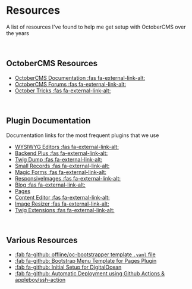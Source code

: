 # Resources
A list of resources I've found to help me get setup with OctoberCMS over the years

</br>

## OctoberCMS Resources

* [OctoberCMS Documentation :fas fa-external-link-alt:](https://octobercms.com/docs/)
* [OctoberCMS Forums :fas fa-external-link-alt:](https://octobercms.com/forum)
* [October Tricks :fas fa-external-link-alt:](https://octobertricks.com/)

</br>

## Plugin Documentation

Documentation links for the most frequent plugins that we use

* [WYSIWYG Editors :fas fa-external-link-alt:](https://octobercms.com/plugin/anandpatel-wysiwygeditors#documentation)
* [Backend Plus :fas fa-external-link-alt:](https://octobercms.com/plugin/indikator-backend#documentation)
* [Twig Dump :fas fa-external-link-alt:](https://octobercms.com/plugin/inetis-dump)
* [Small Records :fas fa-external-link-alt:](https://octobercms.com/plugin/janvince-smallrecords#documentation)
* [Magic Forms :fas fa-external-link-alt:](https://octobercms.com/plugin/martin-forms#documentation)
* [ResponsiveImages :fas fa-external-link-alt:](https://octobercms.com/plugin/offline-responsiveimages#documentation)
* [Blog :fas fa-external-link-alt:](https://github.com/rainlab/blog-plugin)
* [Pages](https://github.com/rainlab/pages-plugin)
* [Content Editor :fas fa-external-link-alt:](https://octobercms.com/plugin/samuell-contenteditor#documentation)
* [Image Resizer :fas fa-external-link-alt:](https://octobercms.com/plugin/toughdeveloper-imageresizer#documentation)
* [Twig Extensions :fas fa-external-link-alt:](https://octobercms.com/plugin/vojtasvoboda-twigextensions#documentation)

</br>

## Various Resources

* [:fab fa-github: offline/oc-bootstrapper template `.yaml` file](https://gist.github.com/artistro08/c7945056373d62831bc76660f2dbf114)
* [:fab fa-github: Bootstrap Menu Template for Pages Plugin](https://gist.github.com/artistro08/6544409a1d14485f64bcd5a6fa207f6a)
* [:fab fa-github: Initial Setup for DigitalOcean](https://gist.github.com/artistro08/f39dc6ae7c42f0e176e67a97841c6ca5)
* [:fab fa-github: Automatic Deployment using Github Actions & appleboy/ssh-action](https://gist.github.com/artistro08/b7677551c54fe60e2f80f9f21ee72063)